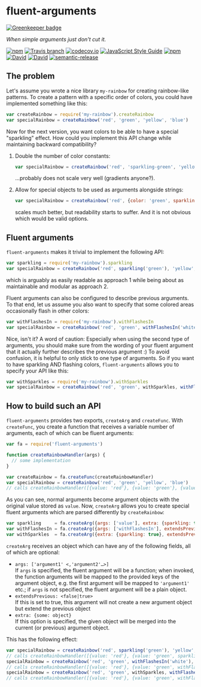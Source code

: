 # fluent-arguments

[![Greenkeeper badge](https://badges.greenkeeper.io/lukastaegert/fluent-arguments.svg)](https://greenkeeper.io/)

*When simple arguments just don't cut it.*

[![npm](https://img.shields.io/npm/v/fluent-arguments.svg?maxAge=3600)](https://www.npmjs.com/package/fluent-arguments)
[![Travis branch](https://img.shields.io/travis/lukastaegert/fluent-arguments/master.svg?maxAge=3600)](https://travis-ci.org/lukastaegert/fluent-arguments)
[![codecov.io](https://img.shields.io/codecov/c/github/lukastaegert/fluent-arguments.svg?maxAge=3600)](http://codecov.io/github/lukastaegert/fluent-arguments)
[![JavaScript Style Guide](https://img.shields.io/badge/code%20style-standard-brightgreen.svg?maxAge=3600)](http://standardjs.com/)
[![npm](https://img.shields.io/npm/dm/fluent-arguments.svg?maxAge=3600)](https://www.npmjs.com/package/fluent-arguments)
[![David](https://img.shields.io/david/lukastaegert/fluent-arguments.svg?maxAge=3600)](https://david-dm.org/lukastaegert/fluent-arguments)
[![David](https://img.shields.io/david/dev/lukastaegert/fluent-arguments.svg?maxAge=3600)](https://david-dm.org/lukastaegert/fluent-arguments?type=dev)
[![semantic-release](https://img.shields.io/badge/%20%20%F0%9F%93%A6%F0%9F%9A%80-semantic--release-e10079.svg?maxAge=3600)](https://github.com/semantic-release/semantic-release)

## The problem
Let's assume you wrote a nice library `my-rainbow` for creating rainbow-like patterns. To create a pattern with a
specific order of colors, you could have implemented something like this:
```javascript
var createRainbow = require('my-rainbow').createRainbow
var specialRainbow = createRainbow('red', 'green', 'yellow', 'blue')
```

Now for the next version, you want colors to be able to have a special "sparkling" effect. How could you implement
this API change while maintaining backward compatibility?

1. Double the number of color constants:
   ```javascript
   var specialRainbow = createRainbow('red', 'sparkling-green', 'yellow', 'blue')
   ```
   …probably does not scale very well (gradients anyone?).

2. Allow for special objects to be used as arguments alongside strings:
   ```javascript
   var specialRainbow = createRainbow('red', {color: 'green', sparkling: true}, 'yellow', 'blue')
   ```
   scales much better, but readability starts to suffer. And it is not obvious which would be valid options.

## Fluent arguments
`fluent-arguments` makes it trivial to implement the following API:
```javascript
var sparkling = require('my-rainbow').sparkling
var specialRainbow = createRainbow('red', sparkling('green'), 'yellow', 'blue')
```
which is arguably as easily readable as approach 1 while being about as maintainable and modular as approach 2.

Fluent arguments can also be configured to describe previous arguments. To that end, let us assume you also want to
specify that some colored areas occasionally flash in other colors:
```javascript
var withFlashesIn = require('my-rainbow').withFlashesIn
var specialRainbow = createRainbow('red', 'green', withFlashesIn('white'), 'yellow', 'blue')
```

Nice, isn't it? A word of caution: Especially when using the second type of arguments, you should make sure from the
wording of your fluent argument that it actually further describes the previous argument :) To avoid confusion, it is
helpful to only stick to one type of arguments. So if you want to have sparkling AND flashing colors, `fluent-arguments`
allows you to specify your API like this:
```javascript
var withSparkles = require('my-rainbow').withSparkles
var specialRainbow = createRainbow('red', 'green', withSparkles, withFlashesIn('white'), 'yellow', 'blue')
```

## How to build such an API
`fluent-arguments` provides two exports, `createArg` and `createFunc`. With `createFunc`, you create a function that
receives a variable number of arguments, each of which can be fluent arguments:
```javascript
var fa = require('fluent-arguments')

function createRainbowHandler(args) {
  // some implementation
}

var createRainbow = fa.createFunc(createRainbowHandler)
var specialRainbow = createRainbow('red', 'green', 'yellow', 'blue')
// calls createRainbowHandler([{value: 'red'}, {value: 'green'}, {value: 'yellow'}, {value: 'blue'}])
```

As you can see, normal arguments become argument objects with the original value stored as `value`. Now, `createArg`
allows you to create special fluent arguments which are parsed differently by `createRainbow`:
```javascript
var sparkling     = fa.createArg({args: ['value'], extra: {sparkling: true}})
var withFlashesIn = fa.createArg({args: ['withFlashesIn'], extendsPrevious: true})
var withSparkles  = fa.createArg({extra: {sparkling: true}, extendsPrevious: true})
```

`createArg` receives an object which can have any of the following fields, all of which are optional:
* `args: ['argument1' <,'argument2'…>]`  
    If `args` is specified, the fluent argument will be a function; when invoked, the function arguments will be
    mapped to the provided keys of the argument object, e.g. the first argument will be mapped to `'argument1'` etc.;
    if `args` is not specified, the fluent argument will be a plain object.
* `extendsPrevious: <false|true>`  
    If this is set to true, this argument will not create a new argument object but extend the previous object
* `extra: {some: object}`  
    If this option is specified, the given object will be merged into the current (or previous) argument object.
 
This has the following effect:
```javascript
var specialRainbow = createRainbow('red', sparkling('green'), 'yellow', 'blue')
// calls createRainbowHandler([{value: 'red'}, {value: 'green', sparkling: true}, {value: 'yellow'}, {value: 'blue'}])
specialRainbow = createRainbow('red', 'green', withFlashesIn('white'), 'yellow', 'blue')
// calls createRainbowHandler([{value: 'red'}, {value: 'green', withFlashesIn: 'white'}, {value: 'yellow'}, {value: 'blue'}])
specialRainbow = createRainbow('red', 'green', withSparkles, withFlashesIn('white'), 'yellow', 'blue')
// calls createRainbowHandler([{value: 'red'}, {value: 'green', withFlashesIn: 'white', sparkling: true}, {value: 'yellow'}, {value: 'blue'}])
```
